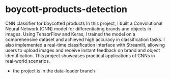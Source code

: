 # boycott-products-detection
CNN classifier for boycotted products
In this project, I built a Convolutional Neural Network (CNN) model for differentiating brands and objects in images. Using TensorFlow and Keras, I trained the model on a comprehensive dataset and achieved high accuracy in classification tasks. I also implemented a real-time classification interface with Streamlit, allowing users to upload images and receive instant feedback on brand and object identification. This project showcases practical applications of CNNs in real-world scenarios.
* the project is in the data-loader branch

